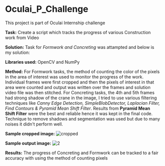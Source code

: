 # **Oculai_P_Challenge**
This project is part of Oculai Internship challenge

**Task:** Create a script which tracks the progress of various Construction work from Video

**Solution:** Task for *Formwork and Concreting* was attampted and below is my solution:

**Libraries used:** OpenCV and NumPy

**Method:** For Formwork tasks, the method of counting the color of the pixels in the area of interest was used to monitor the progress of the work.
            Individual frames were first cropped and then the pixels of interest in that area were counted and output was written over the frames and solution video             file was then stitched.
            For Concreting tasks, the 4th and 5th frames had strong shadow of the crane in the image, I tried to use various filtering techniques like *Canny Edge               Detection, SimpleBlobDetector, Laplacian Filter, Find Contours & Pyramid Mean Shift Filter*. Results from **Pyramid Mean Shift Filter** were the best               and reliable hence it was kept in the final code. Technique to remove shadows and segmentation was used but due to many noises it didn't perform well.
             
**Sample cropped image:**
![cropped](https://user-images.githubusercontent.com/25361247/127643946-23847ae9-4f08-4238-a893-2ec32e02a7e8.jpg)

**Sample output image:** ![2](https://user-images.githubusercontent.com/25361247/127644104-bfce6aa4-a3f7-4186-b918-9e132ba4e836.jpg)

**Results:** The progress of Concreting and Formwork can be tracked to a fair accuracy with using the method of counting pixels
